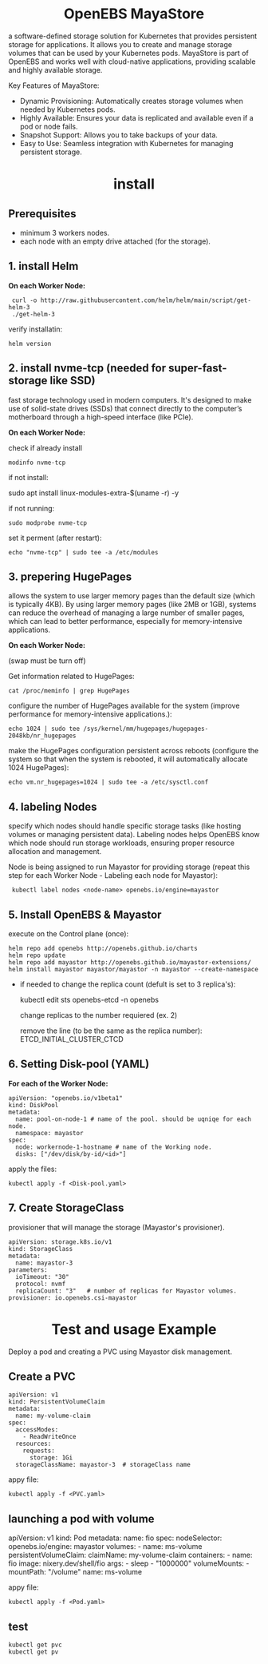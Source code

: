 

<div align="center">

# **OpenEBS MayaStore**

</div>

 a software-defined storage solution for Kubernetes that provides persistent storage for applications. It allows you to create and manage storage volumes that can be used by your Kubernetes pods. 
 MayaStore is part of OpenEBS and works well with cloud-native applications, providing scalable and highly available storage.

 Key Features of MayaStore:

   * Dynamic Provisioning: Automatically creates storage volumes when needed by Kubernetes pods.
   * Highly Available: Ensures your data is replicated and available even if a pod or node fails.
   * Snapshot Support: Allows you to take backups of your data.
   * Easy to Use: Seamless integration with Kubernetes for managing persistent storage.


<div align="center">

# **install**

</div>

## Prerequisites

  * minimum 3 workers nodes.
  * each node with an empty drive attached (for the storage).

## 1. install Helm

__On each Worker Node:__

     curl -o http://raw.githubusercontent.com/helm/helm/main/script/get-helm-3
     ./get-helm-3

verify installatin:

    helm version

## 2. install nvme-tcp (needed for super-fast-storage like SSD) 

fast storage technology used in modern computers. It's designed to make use of solid-state drives (SSDs) that connect directly to the computer’s motherboard through a high-speed interface (like PCIe).

__On each Worker Node:__

check if already install

    modinfo nvme-tcp

if not install:

   sudo apt install linux-modules-extra-$(uname -r) -y

if not running:

    sudo modprobe nvme-tcp

set it perment (after restart):

    echo "nvme-tcp" | sudo tee -a /etc/modules

## 3.  prepering HugePages

allows the system to use larger memory pages than the default size (which is typically 4KB). By using larger memory pages (like 2MB or 1GB), systems can reduce the overhead of managing a
large number of smaller pages, which can lead to better performance, especially for memory-intensive applications.

__On each Worker Node:__

(swap must be turn off)

Get information related to HugePages:

    cat /proc/meminfo | grep HugePages

configure the number of HugePages available for the system (improve performance for memory-intensive applications.):

    echo 1024 | sudo tee /sys/kernel/mm/hugepages/hugepages-2048kb/nr_hugepages

make the HugePages configuration persistent across reboots (configure the system so that when the system is rebooted, it will automatically allocate 1024 HugePages):

    echo vm.nr_hugepages=1024 | sudo tee -a /etc/sysctl.conf

## 4. labeling Nodes

specify which nodes should handle specific storage tasks (like hosting volumes or managing persistent data). Labeling nodes helps OpenEBS know which node should run storage workloads,
ensuring proper resource allocation and management.

Node is being assigned to run Mayastor for providing storage (repeat this step for each Worker Node - Labeling each node for Mayastor):

     kubectl label nodes <node-name> openebs.io/engine=mayastor

## 5. Install OpenEBS & Mayastor

execute on the Control plane (once):

    helm repo add openebs http://openebs.github.io/charts
    helm repo update
    helm repo add mayastor http://openebs.github.io/mayastor-extensions/
    helm install mayastor mayastor/mayastor -n mayastor --create-namespace

* if needed to change the replica count (defult is set to 3 replica's):

    kubectl edit sts openebs-etcd -n openebs

  change replicas to the number requiered (ex. 2)

  remove the line (to be the same as the replica number): ETCD_INITIAL_CLUSTER_CTCD

## 6.  Setting Disk-pool (YAML)

__For each of the Worker Node:__

    apiVersion: "openebs.io/v1beta1"
    kind: DiskPool
    metadata:
      name: pool-on-node-1 # name of the pool. should be uqniqe for each node.
      namespace: mayastor
    spec:
      node: workernode-1-hostname # name of the Working node.
      disks: ["/dev/disk/by-id/<id>"]


apply the files:

    kubectl apply -f <Disk-pool.yaml>

## 7. Create StorageClass

provisioner that will manage the storage (Mayastor's provisioner).

    apiVersion: storage.k8s.io/v1
    kind: StorageClass
    metadata:
      name: mayastor-3
    parameters:
      ioTimeout: "30"
      protocol: nvmf
      replicaCount: "3"   # number of replicas for Mayastor volumes.
    provisioner: io.openebs.csi-mayastor


<div align="center">

# **Test and usage Example**

</div>

Deploy a pod and creating a PVC using Mayastor disk management.

## Create a PVC 

    apiVersion: v1
    kind: PersistentVolumeClaim
    metadata:
      name: my-volume-claim
    spec:
      accessModes:
        - ReadWriteOnce
      resources:
        requests:
          storage: 1Gi
      storageClassName: mayastor-3  # storageClass name

appy file:

    kubectl apply -f <PVC.yaml>

## launching a pod with volume

   apiVersion: v1
   kind: Pod
   metadata:
     name: fio
   spec:
     nodeSelector:
       openebs.io/engine: mayastor
     volumes:
       - name: ms-volume
         persistentVolumeClaim:
           claimName: my-volume-claim
     containers:
       - name: fio
         image: nixery.dev/shell/fio
         args:
           - sleep
           - "1000000"
     volumeMounts:
       - mountPath: "/volume"
         name: ms-volume

appy file:

    kubectl apply -f <Pod.yaml>

## test

    kubectl get pvc
    kubectl get pv
     
